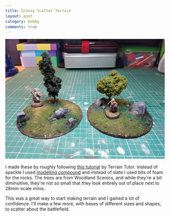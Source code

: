 ```yaml
---
title: Grassy Scatter Terrain
layout: post
category: Hobby
comments: true
---
```


![](/images/hobby/2020/02/cd-based-scatter-terrain.jpg)

I made these by roughly following [this tutorial](https://www.youtube.com/watch?v=uqmYWesal9w) by Terrain Tutor. Instead of spackle I used [modelling compound](https://www.geekgaming.co.uk/products/lukes-aps-modelling-compound-1-litre) and instead of slate I used bits of foam for the rocks. The trees are from Woodland Scenics, and while they're a bit diminuitive, they're not so small that they look entirely out of place next to 28mm-scale minis.

This was a great way to start making terrain and I gained a lot of confidence. I'll make a few more, with bases of different sizes and shapes, to scatter about the battlefield.